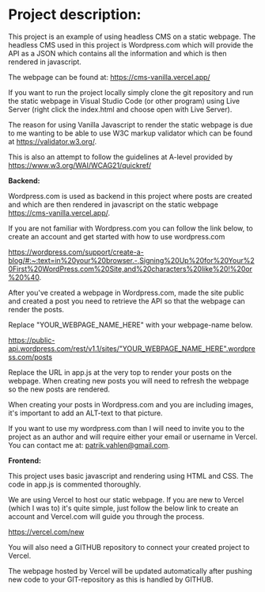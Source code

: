 # Project description:


This project is an example of using headless CMS on a static webpage. The headless CMS used in this project is Wordpress.com which will provide 
the API as a JSON which contains all the information and which is then rendered in javascript.

The webpage can be found at: https://cms-vanilla.vercel.app/

If you want to run the project locally simply clone the git repository and run the static webpage in Visual Studio Code (or other program) using Live Server (right click the index.html and choose open with Live Server).

The reason for using Vanilla Javascript to render the static webpage is due to me wanting to be able to use
W3C markup validator which can be found at https://validator.w3.org/.

This is also an attempt to follow the guidelines at A-level provided by https://www.w3.org/WAI/WCAG21/quickref/


**Backend:**

Wordpress.com is used as backend in this project where posts are created and which are then rendered in javascript on the static webpage https://cms-vanilla.vercel.app/. 

If you are not familiar with Wordpress.com you can follow the link below, to create an account and get started with how to use wordpress.com

https://wordpress.com/support/create-a-blog/#:~:text=in%20your%20browser.-,Signing%20Up%20for%20Your%20First%20WordPress.com%20Site,and%20characters%20like%20!%20or%20%40.

After you've created a webpage in Wordpress.com, made the site public and created a post you need to retrieve
the API so that the webpage can render the posts.

Replace "YOUR_WEBPAGE_NAME_HERE" with your webpage-name below. 

https://public-api.wordpress.com/rest/v1.1/sites/"YOUR_WEBPAGE_NAME_HERE".wordpress.com/posts

Replace the URL in app.js at the very top to render your posts on the webpage. When creating new posts you will need to refresh the webpage so the new posts are rendered.

When creating your posts in Wordpress.com and you are including images, it's important to add an ALT-text to that picture.

If you want to use my wordpress.com than I will need to invite you to the project as an author and will require either your email or username in Vercel. You can contact me at: patrik.vahlen@gmail.com.  


**Frontend:** 

This project uses basic javascript and rendering using HTML and CSS. The code in app.js is commented thoroughly. 

We are using Vercel to host our static webpage. If you are new to Vercel (which I was to) it's quite simple, just follow the below link to create an account and Vercel.com will guide you through the process. 

https://vercel.com/new

You will also need a GITHUB repository to connect your created project to Vercel. 

The webpage hosted by Vercel will be updated automatically after pushing new code to your GIT-repository as this is handled by GITHUB.
